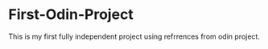 # First-Odin-Project
This is my first fully independent project using refrrences from odin project.
